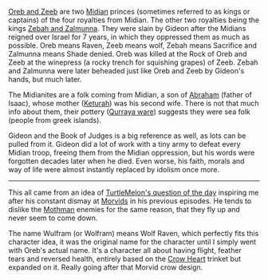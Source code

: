 [Oreb and Zeeb](https://en.wikipedia.org/wiki/Oreb_and_Zeeb) are two [Midian](https://en.wikipedia.org/wiki/Midian) princes (sometimes referred to as kings or captains) of the four royalties from Midian.
The other two royalties being the kings [Zebah and Zalmunna](https://en.wikipedia.org/wiki/Zebah_and_Zalmunna).
They were slain by Gideon after the Midians reigned over Israel for 7 years, in which they oppressed them as much as possible.
Oreb means Raven, Zeeb means wolf, Zebah means Sacrifice and Zalmunna means Shade denied.
Oreb was killed at the Rock of Oreb and Zeeb at the winepress (a rocky trench for squishing grapes) of Zeeb.
Zebah and Zalmunna were later beheaded just like Oreb and Zeeb by Gideon's hands, but much later.

The Midianites are a folk coming from Midian, a son of [Abraham](https://en.wikipedia.org/wiki/Abraham) (father of Isaac), whose mother ([Keturah](https://en.wikipedia.org/wiki/Keturah)) was his second wife.
There is not that much info about them, their pottery ([Qurraya ware](https://en.wikipedia.org/wiki/Midianite_pottery)) suggests they were sea folk (people from greek islands).

Gideon and the Book of Judges is a big reference as well, as lots can be pulled from it.
Gideon did a lot of work with a tiny army to defeat every Midian troop, freeing them from the Midian oppression, but his words were forgotten decades later when he died.
Even worse, his faith, morals and way of life were almost instantly replaced by idolism once more.

---

This all came from an idea of [TurtleMelon's question of the day](https://www.youtube.com/watch?v=vmsOep1_HuY) inspiring me after his constant dismay at [Morvids](https://fiendfolio.wiki.gg/wiki/Morvid) in his previous episodes.
He tends to dislike the [Mothman](https://fiendfolio.wiki.gg/wiki/Mothman) enemies for the same reason, that they fly up and never seem to come down.

The name Wulfram (or Wolfram) means Wolf Raven, which perfectly fits this character idea, it was the original name for the character until I simply went with Oreb's actual name.
It's a character all about having flight, feather tears and reversed health, entirely based on the [Crow Heart](https://bindingofisaacrebirth.fandom.com/wiki/Crow_Heart) trinket but expanded on it.
Really going after that Morvid crow design.